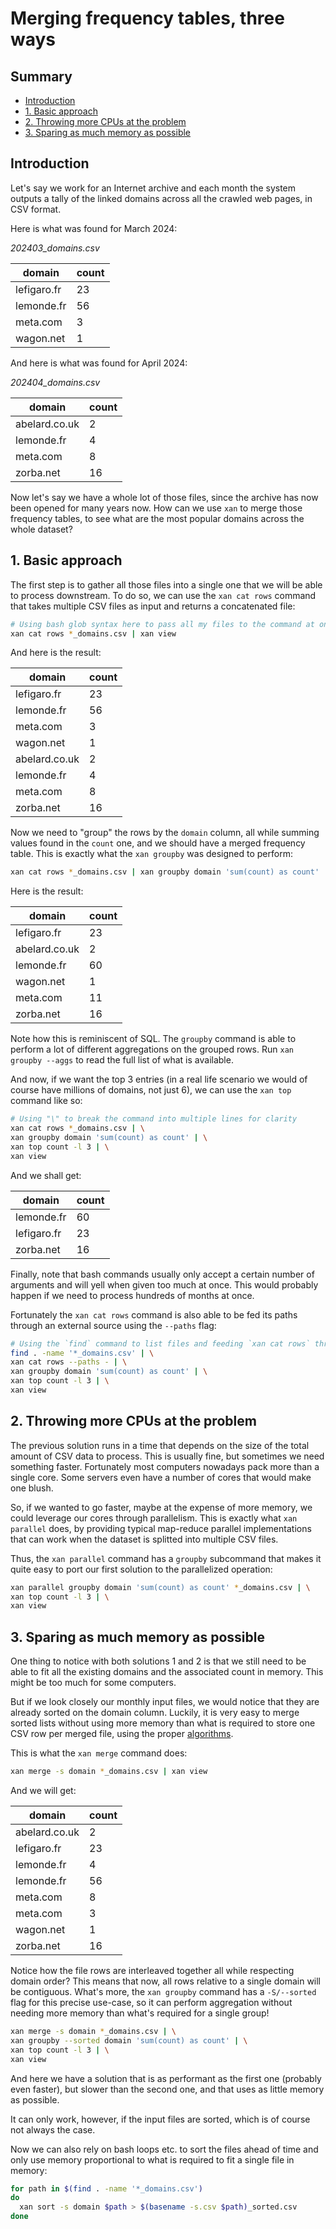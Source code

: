 # Merging frequency tables, three ways

## Summary

* [Introduction](#introduction)
* [1. Basic approach](#1-basic-approach)
* [2. Throwing more CPUs at the problem](#2-throwing-more-cpus-at-the-problem)
* [3. Sparing as much memory as possible](#3-sparing-as-much-memory-as-possible)

## Introduction

Let's say we work for an Internet archive and each month the system outputs a tally of the linked domains across all the crawled web pages, in CSV format.

Here is what was found for March 2024:

*202403_domains.csv*

| domain      | count |
| ----------- | ----- |
| lefigaro.fr | 23    |
| lemonde.fr  | 56    |
| meta.com    | 3     |
| wagon.net   | 1     |

And here is what was found for April 2024:

*202404_domains.csv*

| domain        | count |
| ------------- | ----- |
| abelard.co.uk | 2     |
| lemonde.fr    | 4     |
| meta.com      | 8     |
| zorba.net     | 16    |

Now let's say we have a whole lot of those files, since the archive has now been opened for many years now. How can we use `xan` to merge those frequency tables, to see what are the most popular domains across the whole dataset?

## 1. Basic approach

The first step is to gather all those files into a single one that we will be able to process downstream. To do so, we can use the `xan cat rows` command that takes multiple CSV files as input and returns a concatenated file:

```bash
# Using bash glob syntax here to pass all my files to the command at once
xan cat rows *_domains.csv | xan view
```

And here is the result:

| domain        | count |
| ------------- | ----- |
| lefigaro.fr   | 23    |
| lemonde.fr    | 56    |
| meta.com      | 3     |
| wagon.net     | 1     |
| abelard.co.uk | 2     |
| lemonde.fr    | 4     |
| meta.com      | 8     |
| zorba.net     | 16    |

Now we need to "group" the rows by the `domain` column, all while summing values found in the `count` one, and we should have a merged frequency table. This is exactly what the `xan groupby` was designed to perform:

```bash
xan cat rows *_domains.csv | xan groupby domain 'sum(count) as count' | xan view
```

Here is the result:

| domain        | count |
| ------------- | ----- |
| lefigaro.fr   | 23    |
| abelard.co.uk | 2     |
| lemonde.fr    | 60    |
| wagon.net     | 1     |
| meta.com      | 11    |
| zorba.net     | 16    |

Note how this is reminiscent of SQL. The `groupby` command is able to perform a lot of different aggregations on the grouped rows. Run `xan groupby --aggs` to read the full list of what is available.

And now, if we want the top 3 entries (in a real life scenario we would of course have millions of domains, not just 6), we can use the `xan top` command like so:

```bash
# Using "\" to break the command into multiple lines for clarity
xan cat rows *_domains.csv | \
xan groupby domain 'sum(count) as count' | \
xan top count -l 3 | \
xan view
```

And we shall get:

| domain      | count |
| ----------- | ----- |
| lemonde.fr  | 60    |
| lefigaro.fr | 23    |
| zorba.net   | 16    |

Finally, note that bash commands usually only accept a certain number of arguments and will yell when given too much at once. This would probably happen if we need to process hundreds of months at once.

Fortunately the `xan cat rows` command is also able to be fed its paths through an external source using the `--paths` flag:

```bash
# Using the `find` command to list files and feeding `xan cat rows` through stdin
find . -name '*_domains.csv' | \
xan cat rows --paths - | \
xan groupby domain 'sum(count) as count' | \
xan top count -l 3 | \
xan view
```

## 2. Throwing more CPUs at the problem

The previous solution runs in a time that depends on the size of the total amount of CSV data to process. This is usually fine, but sometimes we need something faster. Fortunately most computers nowadays pack more than a single core. Some servers even have a number of cores that would make one blush.

So, if we wanted to go faster, maybe at the expense of more memory, we could leverage our cores through parallelism. This is exactly what `xan parallel` does, by providing typical map-reduce parallel implementations that can work when the dataset is splitted into multiple CSV files.

Thus, the `xan parallel` command has a `groupby` subcommand that makes it quite easy to port our first solution to the parallelized operation:

```bash
xan parallel groupby domain 'sum(count) as count' *_domains.csv | \
xan top count -l 3 | \
xan view
```

## 3. Sparing as much memory as possible

One thing to notice with both solutions 1 and 2 is that we still need to be able to fit all the existing domains and the associated count in memory. This might be too much for some computers.

But if we look closely our monthly input files, we would notice that they are already sorted on the domain column. Luckily, it is very easy to merge sorted lists without using more memory than what is required to store one CSV row per merged file, using the proper [algorithms](https://en.wikipedia.org/wiki/Merge_algorithm).

This is what the `xan merge` command does:

```bash
xan merge -s domain *_domains.csv | xan view
```

And we will get:

| domain        | count |
| ------------- | ----- |
| abelard.co.uk | 2     |
| lefigaro.fr   | 23    |
| lemonde.fr    | 4     |
| lemonde.fr    | 56    |
| meta.com      | 8     |
| meta.com      | 3     |
| wagon.net     | 1     |
| zorba.net     | 16    |

Notice how the file rows are interleaved together all while respecting domain order? This means that now, all rows relative to a single domain will be contiguous. What's more, the `xan groupby` command has a `-S/--sorted` flag for this precise use-case, so it can perform aggregation without needing more memory than what's required for a single group!

```bash
xan merge -s domain *_domains.csv | \
xan groupby --sorted domain 'sum(count) as count' | \
xan top count -l 3 | \
xan view
```

And here we have a solution that is as performant as the first one (probably even faster), but slower than the second one, and that uses as little memory as possible.

It can only work, however, if the input files are sorted, which is of course not always the case.

Now we can also rely on bash loops etc. to sort the files ahead of time and only use memory proportional to what is required to fit a single file in memory:

```bash
for path in $(find . -name '*_domains.csv')
do
  xan sort -s domain $path > $(basename -s.csv $path)_sorted.csv
done
```
